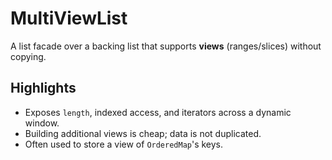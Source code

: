 # MultiViewList<E>

A list facade over a backing list that supports **views** (ranges/slices) without copying.

## Highlights
- Exposes `length`, indexed access, and iterators across a dynamic window.
- Building additional views is cheap; data is not duplicated.
- Often used to store a view of `OrderedMap`'s keys.
